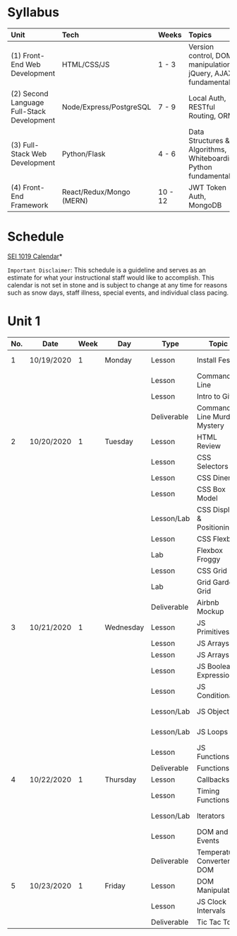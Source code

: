 # Syllabus

| Unit | Tech | Weeks | Topics |
| :--- | :--- | :--- | :--- |
| (1) Front-End Web Development | HTML/CSS/JS | 1 - 3 | Version control, DOM manipulation, jQuery, AJAX, fundamentals |
| (2) Second Language Full-Stack Development | Node/Express/PostgreSQL | 7 - 9 | Local Auth, RESTful Routing, ORMs |
| (3) Full-Stack Web Development | Python/Flask | 4 - 6 | Data Structures & Algorithms, Whiteboarding, Python fundamentals |
| (4) Front-End Framework | React/Redux/Mongo \(MERN\) | 10 - 12 | JWT Token Auth, MongoDB |

# Schedule

[SEI 1019 Calendar](https://calendar.google.com/calendar/embed?src=c_hnrnbep841r64abju6m7bfvnv0%40group.calendar.google.com&ctz=America%2FLos_Angeles)*

`Important Disclaimer`: This schedule is a guideline and serves as an estimate for what your instructional staff would like to accomplish. This calendar is not set in stone and is subject to change at any time for reasons such as snow days, staff illness, special events, and individual class pacing.

# Unit 1

| No. | Date | Week | Day | Type | Topic | Link |
| ---| --- | --- | --- | --- | --- | --- |
| 1 | 10/19/2020 | 1 | Monday | Lesson | Install Fest | [link](https://github.com/SEI-ATL/install_fest) [link 2](https://romebell.gitbook.io/sei-1019/deployment-and-config/installfest/osx#sei-atlanta-install-fest) |
| |  |  |  | Lesson | Command Line | [link](https://romebell.gitbook.io/sei-1019/development-workflow/01readme) |
| |  |  |  | Lesson | Intro to Git | [link](https://romebell.gitbook.io/sei-1019/development-workflow/intro-git)  |
| |  |  |  | Deliverable | Command Line Murder Mystery | [link](https://github.com/SEI-ATL/command-line-murder-mystery) |
| 2| 10/20/2020 | 1 | Tuesday | Lesson | HTML Review | [link](https://romebell.gitbook.io/sei-1019/html-css/html-review)   |
| |  |  |  | Lesson | CSS Selectors | [link](https://romebell.gitbook.io/sei-1019/html-css/css-selectors)   |
| |  |  |  | Lesson | CSS Diner | [link](https://flukeout.github.io/)   |
| | |  |  | Lesson | CSS Box Model | [link](https://romebell.gitbook.io/sei-1019/html-css/00readme/01box-model)   |
|  | |  |  | Lesson/Lab | CSS Display & Positioning* | [Lecture](https://romebell.gitbook.io/sei-1019/html-css/00readme/02display-positioning), [Lab](https://github.com/SEI-ATL/css-positioning)    |
|  | |  |  | Lesson | CSS Flexbox | [link](https://romebell.gitbook.io/sei-1019/html-css/00readme/06flexbox) |
|  | |  |  | Lab | Flexbox Froggy | [link](http://flexboxfroggy.com) |
|  | |  |  | Lesson | CSS Grid | [link](https://romebell.gitbook.io/sei-1019/html-css/00readme/07grid) |
|  | |  |  | Lab | Grid Garden Grid | [link](http://cssgridgarden.com) |
|  | |  |  | Deliverable | Airbnb Mockup | [link](https://github.com/SEI-ATL/css-airbnb)   |
| 3 | 10/21/2020 | 1 | Wednesday | Lesson | JS Primitives | [link](https://romebell.gitbook.io/sei-1019/javascript/js-primitives) |
| |  |  |  | Lesson | JS Arrays  | [link](https://romebell.gitbook.io/sei-1019/javascript/js-arrays)  |
| |  |  |  | Lesson | JS Arrays  | [link](https://romebell.gitbook.io/sei-1019/javascript/js-arrays)  |
| |  |  |  | Lesson | JS Boolean Expressions | [link](https://romebell.gitbook.io/sei-1019/javascript/js-control-flow/02boolean) |
| |  |  |  | Lesson | JS Conditionals | [link](https://romebell.gitbook.io/sei-1019/javascript/js-control-flow/03conditionals) |
| |  |  |  | Lesson/Lab | JS Objects | [Lecture](https://romebell.gitbook.io/sei-1019/javascript/js-objects), [Lab](https://github.com/SEI-ATL/js-object-challenges) |
| |  |  |  | Lesson/Lab | JS Loops | [Lecture](https://romebell.gitbook.io/sei-1019/javascript/js-objects), [Lab](https://github.com/SEI-ATL/js-basic-loops) |
| |  |  |  | Lesson | JS Functions | [link](https://romebell.gitbook.io/sei-1019/javascript/js-objects) |
| |  |  |  | Deliverable | Functions | [link](https://github.com/SEI-ATL/functions-deliverable) |
| 4 | 10/22/2020 | 1 | Thursday | Lesson | Callbacks | [link](https://romebell.gitbook.io/sei-1019/javascript/01functions/02callbacks) |
| |  |  |  | Lesson | Timing Functions | [link](https://romebell.gitbook.io/sei-1019/javascript/01functions/03timing-functions) |
| |  |  |  | Lesson/Lab | Iterators | [Lecture](https://romebell.gitbook.io/sei-1019/javascript/01functions/04iterators), [Lab]()  |
| |  |  |  | Lesson | DOM and Events | [link](https://romebell.gitbook.io/sei-1019/javascript/01readme) |
| |  |  |  | Deliverable | Temperature Converter DOM | [link](https://github.com/SEI-ATL/temperature-converter-dom) |
| 5 | 10/23/2020 | 1 | Friday | Lesson | DOM Manipulation | [link](https://romebell.gitbook.io/sei-1019/javascript/02more-manipulation) |
| |  |  |  | Lesson | JS Clock Intervals | [link](https://github.com/SEI-ATL/js-clock-intervals) |
| |  |  |  | Deliverable | Tic Tac Toe | [link](https://github.com/SEI-ATL/tic-tac-toe) |

